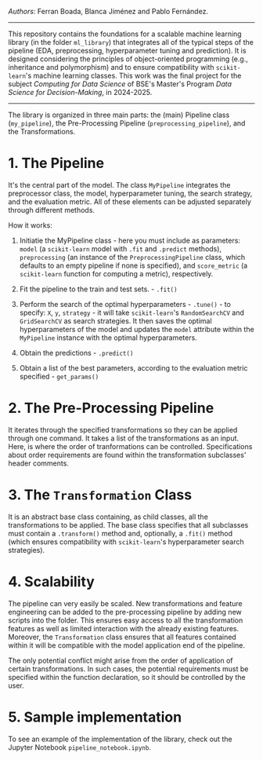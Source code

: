 _Authors_: Ferran Boada, Blanca Jiménez and Pablo Fernández.

---

This repository contains the foundations for a scalable machine learning library (in the folder `ml_library`) that integrates all of the typical steps of the pipeline (EDA, preprocessing, hyperparameter tuning and prediction). It is designed considering the principles of object-oriented programming (e.g., inheritance and polymorphism) and to ensure compatibility with `scikit-learn`'s machine learning classes. This work was the final project for the subject _Computing for Data Science_ of BSE's Master's Program _Data Science for Decision-Making_, in 2024-2025.

---

The library is organized in three main parts: the (main) Pipeline class (`my_pipeline`), the Pre-Processing Pipeline (`preprocessing_pipeline`), and the Transformations.

# 1. The Pipeline
It's the central part of the model. The class `MyPipeline` integrates the preprocessor class, the model, hyperparameter tuning, the search strategy, and the evaluation metric. All of these elements can be adjusted separately through different methods.

How it works:

1. Initiatie the MyPipeline class - here you must include as parameters: `model` (a `scikit-learn` model with `.fit` and `.predict` methods), `preprocessing` (an instance of the `PreprocessingPipeline` class, which defaults to an empty pipeline if none is specified), and `score_metric` (a `scikit-learn` function for computing a metric), respectively.

2. Fit the pipeline to the train and test sets. - `.fit()`
   
3. Perform the search of the optimal hyperparameters - `.tune()`  - to specify: `X`, `y`, `strategy` - it will take `scikit-learn`'s `RandomSearchCV` and `GridSearchCV` as search strategies. It then saves the optimal hyperparameters of the model and updates the `model` attribute within the `MyPipeline` instance with the optimal hyperparameters.

4. Obtain the predictions - `.predict()` 

5. Obtain a list of the best parameters, according to the evaluation metric specified - `get_params()` 

# 2. The Pre-Processing Pipeline
It iterates through the specified transformations so they can be applied through one command. It takes a list of the transformations as an input. Here, is where the order of tranformations can be controlled. Specifications about order requirements are found within the transformation subclasses' header comments.

# 3. The `Transformation` Class
It is an abstract base class containing, as child classes, all the transformations to be applied. The base class specifies that all subclasses must contain a `.transform()`  method and, optionally, a `.fit()`  method (which ensures compatibility with `scikit-learn`'s hyperparameter search strategies).

# 4. Scalability

The pipeline can very easily be scaled. New transformations and feature engineering can be added to the pre-processing pipeline by adding new scripts into the folder. This ensures easy access to all the transformation features as well as limited interaction with the already existing features. Moreover, the `Transformation` class ensures that all features contained within it will be compatible with the model application end of the pipeline.

The only potential conflict might arise from the order of application of certain transformations. In such cases, the potential requirements must be specified within the function declaration, so it should be controlled by the user.

# 5. Sample implementation

To see an example of the implementation of the library, check out the Jupyter Notebook `pipeline_notebook.ipynb`.

